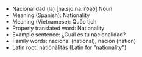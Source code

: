 
- Nacionalidad (la)	[na.sjo.na.liˈðað]	Noun	
- Meaning (Spanish): Nationality
- Meaning (Vietnamese): Quốc tịch
- Properly translated word: Nationality
- Example sentence: ¿Cuál es tu nacionalidad?
- Family words: nacional (national), nación (nation)	
- Latin root: nātiōnālitās (Latin for "nationality")